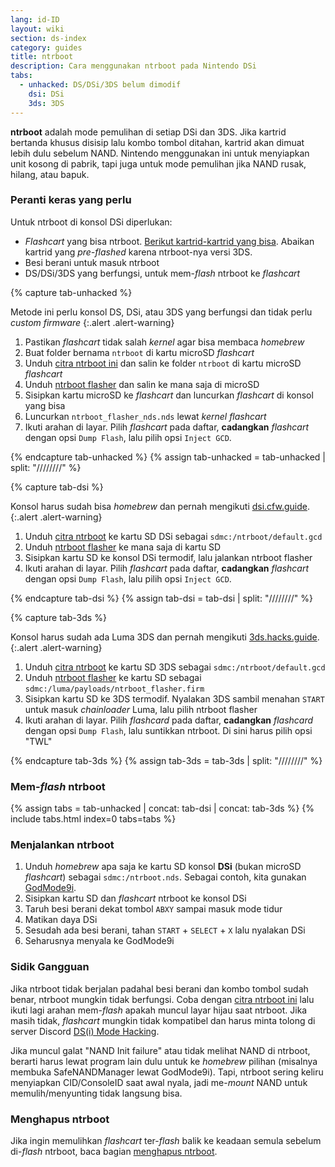 ```yaml
---
lang: id-ID
layout: wiki
section: ds-index
category: guides
title: ntrboot
description: Cara menggunakan ntrboot pada Nintendo DSi
tabs:
  - unhacked: DS/DSi/3DS belum dimodif
    dsi: DSi
    3ds: 3DS
---
```


**ntrboot** adalah mode pemulihan di setiap DSi dan 3DS. Jika kartrid bertanda khusus disisip lalu kombo tombol ditahan, kartrid akan dimuat lebih dulu sebelum NAND. Nintendo menggunakan ini untuk menyiapkan unit kosong di pabrik, tapi juga untuk mode pemulihan jika NAND rusak, hilang, atau bapuk.

### Peranti keras yang perlu

Untuk ntrboot di konsol DSi diperlukan:

- <i>Flashcart</i> yang bisa ntrboot. [Berikut kartrid-kartrid yang bisa](https://www.flashcarts.net/ntrboot-ds-carts.html?tab=flashable). Abaikan kartrid yang <i>pre-flashed</i> karena ntrboot-nya versi 3DS.
- Besi berani untuk masuk ntrboot
- DS/DSi/3DS yang berfungsi, untuk mem-<i>flash</i> ntrboot ke <i>flashcart</i>

{% capture tab-unhacked %}

Metode ini perlu konsol DS, DSi, atau 3DS yang berfungsi dan tidak perlu <i>custom firmware</i>
{:.alert .alert-warning}

1. Pastikan <i>flashcart</i> tidak salah <i>kernel</i> agar bisa membaca <i>homebrew</i>
2. Buat folder bernama `ntrboot` di kartu microSD <i>flashcart</i>
3. Unduh [citra ntrboot ini](/assets/files/default.gcd) dan salin ke folder `ntrboot` di kartu microSD <i>flashcart</i>
4. Unduh [ntrboot flasher](/assets/files/ntrboot_flasher_nds.nds) dan salin ke mana saja di microSD
5. Sisipkan kartu microSD ke <i>flashcart</i> dan luncurkan <i>flashcart</i> di konsol yang bisa
6. Luncurkan `ntrboot_flasher_nds.nds` lewat <i>kernel flashcart</i>
7. Ikuti arahan di layar. Pilih <i>flashcart</i> pada daftar, <b>cadangkan</b> <i>flashcart</i> dengan opsi `Dump Flash`, lalu pilih opsi `Inject GCD`.

{% endcapture tab-unhacked %}
{% assign tab-unhacked = tab-unhacked | split: "////////" %}

{% capture tab-dsi %}

Konsol harus sudah bisa <i>homebrew</i> dan pernah mengikuti [dsi.cfw.guide](https://dsi.cfw.guide).
{:.alert .alert-warning}

1. Unduh [citra ntrboot](/assets/files/default.gcd) ke kartu SD DSi sebagai `sdmc:/ntrboot/default.gcd`
2. Unduh [ntrboot flasher](/assets/files/ntrboot_flasher_nds.nds) ke mana saja di kartu SD
3. Sisipkan kartu SD ke konsol DSi termodif, lalu jalankan ntrboot flasher
4. Ikuti arahan di layar. Pilih <i>flashcart</i> pada daftar, <b>cadangkan</b> <i>flashcart</i> dengan opsi `Dump Flash`, lalu pilih opsi `Inject GCD`.

{% endcapture tab-dsi %}
{% assign tab-dsi = tab-dsi | split: "////////" %}

{% capture tab-3ds %}

Konsol harus sudah ada Luma 3DS dan pernah mengikuti [3ds.hacks.guide](https://3ds.hacks.guide).
{:.alert .alert-warning}

1. Unduh [citra ntrboot](/assets/files/default.gcd) ke kartu SD 3DS sebagai `sdmc:/ntrboot/default.gcd`
2. Unduh [ntrboot flasher](/assets/files/ntrboot_flasher.firm) ke kartu SD sebagai `sdmc:/luma/payloads/ntrboot_flasher.firm`
3. Sisipkan kartu SD ke 3DS termodif. Nyalakan 3DS sambil menahan `START` untuk masuk <i>chainloader</i> Luma, lalu pilih ntrboot flasher
4. Ikuti arahan di layar. Pilih <i>flashcard</i> pada daftar, <b>cadangkan</b> <i>flashcard</i> dengan opsi `Dump Flash`, lalu suntikkan ntrboot. Di sini harus pilih opsi "TWL"

{% endcapture tab-3ds %}
{% assign tab-3ds = tab-3ds | split: "////////" %}

### Mem-<i>flash</i> ntrboot

{% assign tabs = tab-unhacked | concat: tab-dsi | concat: tab-3ds %}
{% include tabs.html index=0 tabs=tabs %}

### Menjalankan ntrboot

1. Unduh <i>homebrew</i> apa saja ke kartu SD konsol **DSi** (bukan microSD <i>flashcart</i>) sebagai `sdmc:/ntrboot.nds`. Sebagai contoh, kita gunakan [GodMode9i](https://github.com/DS-Homebrew/GodMode9i/releases/).
2. Sisipkan kartu SD dan <i>flashcart</i> ntrboot ke konsol DSi
3. Taruh besi berani dekat tombol `ABXY` sampai masuk mode tidur
4. Matikan daya DSi
5. Sesudah ada besi berani, tahan `START` + `SELECT` + `X` lalu nyalakan DSi
6. Seharusnya menyala ke GodMode9i

### Sidik Gangguan

Jika ntrboot tidak berjalan padahal besi berani dan kombo tombol sudah benar, ntrboot mungkin tidak berfungsi. Coba dengan [citra ntrboot ini](/assets/files/default_green.gcd) lalu ikuti lagi arahan mem-<i>flash</i> apakah muncul layar hijau saat ntrboot. Jika masih tidak, <i>flashcart</i> mungkin tidak kompatibel dan harus minta tolong di server Discord [DS(i) Mode Hacking](https://ds-homebrew.com/discord).

Jika muncul galat "NAND Init failure" atau tidak melihat NAND di ntrboot, berarti harus lewat program lain dulu untuk ke <i>homebrew</i> pilihan (misalnya membuka SafeNANDManager lewat GodMode9i). Tapi, ntrboot sering keliru menyiapkan CID/ConsoleID saat awal nyala, jadi me-<i>mount</i> NAND untuk memulih/menyunting tidak langsung bisa.

### Menghapus ntrboot

Jika ingin memulihkan <i>flashcart</i> ter-<i>flash</i> balik ke keadaan semula sebelum di-<i>flash</i> ntrboot, baca bagian [menghapus ntrboot](/ds-index/menghapus-ntrboot).
